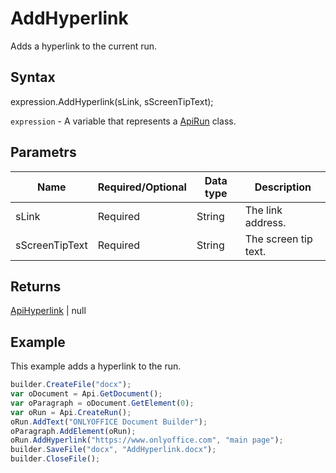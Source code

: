 # AddHyperlink

Adds a hyperlink to the current run.

## Syntax

expression.AddHyperlink(sLink, sScreenTipText);

`expression` - A variable that represents a [ApiRun](../ApiRun.md) class.

## Parametrs

| **Name** | **Required/Optional** | **Data type** | **Description** |
| ------------- | ------------- | ------------- | ------------- |
| sLink | Required | String | The link address. |
| sScreenTipText | Required | String | The screen tip text. |

## Returns

[ApiHyperlink](../../ApiHyperlink/ApiHyperlink.md) &#124; null

## Example

This example adds a hyperlink to the run.

```javascript
builder.CreateFile("docx");
var oDocument = Api.GetDocument();
var oParagraph = oDocument.GetElement(0);
var oRun = Api.CreateRun();
oRun.AddText("ONLYOFFICE Document Builder");
oParagraph.AddElement(oRun);
oRun.AddHyperlink("https://www.onlyoffice.com", "main page");
builder.SaveFile("docx", "AddHyperlink.docx");
builder.CloseFile();
```